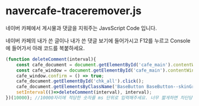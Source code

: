 # navercafe-traceremover.js
네이버 카페에서 게시물과 댓글을 지워주는 JavsScript Code 입니다.

네이버 카페의 내가 쓴 글이나 내가 쓴 댓글 보기에 들어가시고 F12를 누르고 Console에 들어가서 아래 코드를 복붙하세요. 


~~~javascript
(function deleteComment(interval){
    const cafe_document = document.getElementById('cafe_main').contentWindow.document;
    const cafe_window = document.getElementById('cafe_main').contentWindow.window;
    cafe_window.confirm = () => true;
    cafe_document.getElementById('chk_all').click();
    cafe_document.getElementsByClassName('BaseButton BaseButton--skinGray size_default')[0].click();
    setInterval(()=>deleteComment(interval), interval);
})(10000); //10000자리에 적당한 숫자를 ms 단위로 입력해주세요. 너무 짧게하면 차단당합니다. 
~~~
